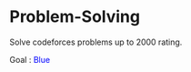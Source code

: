 # Problem-Solving

Solve codeforces problems up to 2000 rating.

Goal : <span style="color:blue">Blue</span>
